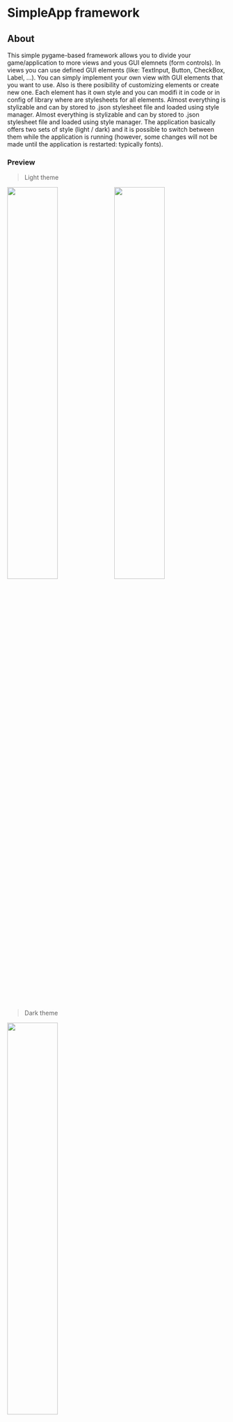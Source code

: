 # SimpleApp framework
## About
This simple pygame-based framework allows you to divide your game/application to more views and yous GUI elemnets (form controls). In views you can use defined GUI elements (like: TextInput, Button, CheckBox, Label, ...). You can simply implement your own view with GUI elements that you want to use. Also is there posibility of customizing elements or create new one. Each element has it own style and you can modifi it in code or in config of library where are stylesheets for all elements. Almost everything is stylizable and can by stored to .json stylesheet file and loaded using style manager.
Almost everything is stylizable and can by stored to .json stylesheet file and loaded using style manager. The application basically offers two sets of style (light / dark) and it is possible to switch between them while the application is running (however, some changes will not be made until the application is restarted: typically fonts).

### Preview
> Light theme
<div>
  <img src="./doc/img1.png" width="48%">
  <img src="./doc/img2.png" width="48%">
</div>

> Dark theme
<img src="./doc/img3.png" width="48%">

## How to use
Implement your own view
```python
class View2(View):
    def __init__(self):
        # base contructor (set name and ID of view)
        super().__init__("View 2", VIEW2_ID)

    @overrides(View)
    def createEvt(self):
        # layout manager
        al = AbsoluteLayout(self)

        # button
        btn = Button(self, None, "Go to view 1")
        # assigns button to layout manager and set properties
        # [x_position, y_position, width, height]
        al.addElement(btn, ['25%', '85%', '50%', '40'])
        # on button click navigate to view with ID {VIEW1_ID}
        btn.setClickEvt(lambda btn: self.app.showViewWithID(VIEW1_ID))

        # add button to view element list
        self.addGUIElements([btn])

    @overrides(View)
    def closeEvt(self):
        pass

    @overrides(View)
    def openEvt(self):
        pass

    @overrides(View)
    def hideEvt(self):
        pass
        
    @overrides(View)
    def reloadStyleEvt(self):
        pass
```
In entry point of program create instance of Application, add your view, show some view and run app
```python
view1 = View1()
view2 = View2()
app = Application([view1, view2], 30, 1, True)
app.init(640, 400, "Application", "")
app.showView(view1)
app.run()
```
&nbsp;
&nbsp;

## Application
The main component of the framework. Provides switched view work with them (rendering, events, updates, ...). Here I set the styles, icon, application name, window size, ...

---
```python
def __init__(self, views, fps=60, ups=60, dark=False)
```
  * Create instance of Application
  * __Parameters__
    * __views__: List with views (list element type: ```SimpleApp.application.View```)
    * __fps__: Rendering - Frame per second (type: ```int```)
    * __ups__: Updating - Updates per second (for example physics) (type: ```int```)
    * __dark__: If is "True" than load dark theme stylesheet (type: ```boolean```)
---

```python
def setFillColor(self, color)
```
  * Set default fill color for views of application
  * __Parameters__
    * __color__: Fill color (type: ```tuple```)

---
```python
def addView(self, view)
```
  * Add new view to application
  * __Parameters__
    * __view__: New view (type: ```SimpleApp.application.View```)

---
```python
def getStyleManager(self)
```
  * Get application style manager (type: ```SimpleApp.stylemanager.StyleManager ```)

---
```python
def reloadStyleSheet(self, styles_path)
```
  * Reload stylesheet
  * __Parameters__
    * __styles_path__: Path where is file with styles for all GUI elements  

---
```python
def reloadElementStyles(self)
```
  * Reload style of all elements (from all views of application)

---
```python
def removeView(self, view)
```
  * Remove view from application
  * __Parameters__
    * __view__: View to be removed (type: ```SimpleApp.application.View```)

---
```python
def getScreen(self)
```
  * Get screen of application (type: ```pygame.Surface```)

---
```python
def init(self, width, height, name, icon)
```
  * Init application
  * __Parameters__
    * __width__: Width of application window (type: ```int```)
    * __height__: Height of application window (type: ```int```)
    * __name__: Name of application (window title) (type: ```int```)
    * __icon__: Icon of application (type: ```int```)

---
```python
def run(self)
```
  * Run application loop (Returns False in case of fail) (type: ```boolean```)

---
```python
def close(self)
```
  * Close application

---
```python
def showView(self, view)
```
  * Close application
  * __Parameters__
    * __view__: View to be displayed in application
  * Return True in success (type: ```boolean```)

---
```python
def showViewWithName(self, name)
```
  * Show view with specific name
  * __Parameters__
    * __name__: Name of view (type: ```string```)

---
```python
def showViewWithID(self, id)
```
  * Show view with specif ID
  * __Parameters__
    * __id__: ID of view (type: ```int```)

&nbsp;
&nbsp;
## View
View represents the content/page of the application window that the user sees and with which he can interact.
```python
def __init__(self, name, id)
```
  * Create instance of Application
  * __Parameters__
    * __name__: Name of view (the name will be visible in the window title) (list element type: ```string```)
    * __id__: ID of view (can be used for navigation) (type: ```int```)

---
```python
def setID(self, id)
```
  * Set view ID
  * __Parameters__
    * __id__: New ID for view (type: ```int```)

---
```python
def addGUIElements(self, elements)
```
  * Add GUI elements to this view
  * __Parameters__
    * __elements__: List with GUI elements (list element type: ```SimpleApp.guielement.GUIElement```)

---
```python
def removeGUIElement(self, element)
```
  * Remove GUI element from view
  * __Parameters__
    * __element__: GUI element to be removed (type: ```SimpleApp.guielement.GUIElement```)

---
```python
@final 
def getApp(self)
```
  * Get reference on app (type: ```SimpleApp.application.Application```)

---
```python
def registerLayoutManager(self, layoutManager)
```
  * Register new layout manager
  * __Parameters__
    * __layoutManager__: New layout manager (type: ```SimpleApp.application.Layout```)

---
```python
def unregisterLayoutManager(self, layoutManager)
```
  * Unregister layout manager
  * __Parameters__
    * __layoutManager__: Layout manager (type: ```SimpleApp.application.Layout```)

---
```python
@final 
def getGUIElement(self)
```
  * Get list of GUIElements (list element type: ```SimpleApp.guielement.GUIElement```)

---
```python
def setDefaultCursor(self, cursor=pygame.SYSTEM_CURSOR_ARROW)
```
  * Set default cursor for view
  * __Parameters__
    * __cursor__: Default cursor (type: ```pygame.cursor constant```)

---
```python
def setFillColor(self, color)
```
  * Set view fill color
  * __Parameters__
    * __color__: View fill color (type: ```tuple```)

---
```python
@final 
def getFillColor(self)
```
  * Get view fill color (type: ```tuple```)

---
```python
def setVisibility(self, visible)
```
  * Set visibility of view
  * __Parameters__
    * __visible__: True=view is visible (type: ```boolean```)

---
```python
def setApplication(self, app)
```
  * Assigns application to this view
  * __Parameters__
    * __app__: Application (type: ```SimpleApp.application.Application```)

---
```python
@final 
def reloadElementStyle(self, list=None)
```
  * Reload style of all GUI elements from list (do not set "list" if you want all view elements)
  * __Parameters__
    * __list__: List with GUI elements (list element type: ```SimpleApp.guielement.GUIElement```)

---
```python
@abc.abstractmethod 
def createEvt(self)
```
  * Create event - when the application starting

---
```python
@abc.abstractmethod 
def closeEvt(self)
```
  * Close event - when the application closing

---
```python
@abc.abstractmethod 
def openEvt(self)
```
  * Open event - when the application show this view

---
```python
@abc.abstractmethod 
def hideEvt(self)
```
  * Hide event - when the application hide this view

---
```python
@abc.abstractmethod 
def reloadStyleEvt(self)
```
  * Reload style event - when the application reloading styles of view

---
```python
@abc.abstractmethod 
def findElement(self, list, procces_function=None)
```
  * Find element in "list of GUI elements" for which procces function return True
  * __Parameters__
    * __list__: List with GUI elements (list element type: ```SimpleApp.guielement.GUIElement```)
    * __procces_function__: True/False function, return first element for which return True

---
```python
@abc.abstractmethod 
def findElement(self, list, procces_function=None)
```
  * Find element in "list of GUI elements" for which procces function return True
  * __Parameters__
    * __list__: List with GUI elements (list element type: ```SimpleApp.guielement.GUIElement```)
    * __procces_function__: True/False function, return first element for which return True

&nbsp;
&nbsp;
## Style Manager
Provides style for each GUI element. Loading and preserves all application styles.

---
```python
def __init__(self, styles_path)
```
  * Create style manager
  * __Parameters__
    * __styles_path__: Path where is file with styles for all guil elements (type: ```string```)

---
```python
def init(self)
```
  * Init style manager

---
```python
def loadStyleSheet(self, styles_path)
```
  * Load stylesheet from file
  * __Parameters__
    * __styles_path__: Path where is file with styles for all guil elements (type: ```string```)

---
```python
def getStyleWithName(self, name)
```
  * Get style with specific name from stylsheet
  * __Parameters__
    * __name__: Name of style (type: ```string```)

---
```python
def getStyleWithName(self, name)
```
  * Get style with specific name from stylsheet
  * __Parameters__
    * __name__: Name of style (type: ```string```)

---
```python
def processStyle(self, name)
```
  * Some string values are replaced by an object if necessary
  * __Parameters__
    * __style__: Some style (type: ```dict```)


&nbsp;
&nbsp;
## GUI elements
### Base class
Base class for GUI elements

---
```python
def __init__(self, view, x, y, width, height, style, selected_cursor=pygame.SYSTEM_CURSOR_HAND)
```
  * Create GUIElement
  * __Parameters__
    * __x__: X position of Element (type: ```int```)
    * __y__: Y position of Element (type: ```int```)
    * __width__: Width position of Element (type: ```int```)
    * __height__: Height position of Element (type: ```int```)
    * __style__: Style of Element (type: ```dict```)
    * __selected_cursor__: The type of cursor that appears when this element is selected

---
```python
def setVisibility(self, visible)
```
  * Set visibility of element
  * __Parameters__
    * __visible__: True/False (type: ```boolean```)

---
```python
def isVisible(self)
```
  * Check if element is visible (type: ```boolean```)

---
```python
def setSelectCursor(self, cursor)
```
  * Set cursor type when this element is selected
  * __Parameters__
    * __cursor__: Type of cursor that appears when this element is selected (type: ```pygame cursor constant```)

---
```python
@final
def getSelectCursor(self)
```
  * Return cursor type when this element is selected (type: ```pygame cursor constant```)

---
```python
@final
def getView(self)
```
  * Get view to which the element belongs

---
```python
@final
def getX(self)
```
  * Get x position of this element (type: ```int```)

---
```python
@final
def getY(self)
```
  * Get y position of this element (type: ```int```)

---
```python
@final
def getWidth(self)
```
  * Get width of this element (type: ```int```)

---
```python
@final
def getHeight(self)
```
  * Get height of this element (type: ```int```)

---
```python
@final
def getStyle(self)
```
  * Get style of this element (type: ```dict```)

---
```python
def setX(self, x)
```
  * Set x position of this element
  * __Parameters__
    * __x__: New X position

---
```python
def setY(self, y)
```
  * Set y position of this element
  * __Parameters__
    * __y__: New Y position

---
```python
def setWidth(self, width)
```
  * Set width of this element
  * __Parameters__
    * __width__: New width of element

---
```python
def setHeight(self, height)
```
  * Set height of this element
  * __Parameters__
    * __height__: New height of element

---
```python
def setStyle(self, style)
```
  * Set style of this element
  * __Parameters__
    * __style__: New style of element

---
```python
def updateViewRect(self)
```
  * Update view rect of this element

---
```python
@final
def getViewRect(self)
```
  * Get view rect of this element (type: ```pygame.Rect```)

---
```python
@final
def select(self)
```
  * Select this element

---
```python
@final
def unSelect(self)
```
  * Unselect this element

---
```python
@final
def isSelected(self)
```
  * Check if element is selected (type: ```boolean```)

---
```python
@abc.abstractmethod
def draw(self, view, screen)
```
  * Draw element on screen
  * __Parameters__
    * __view__: View which is rendering this element
    * __scree__: Screen where element is rendered 

---
```python
@abc.abstractmethod
def processEvent(self, view, event)
```
  * Process event from view
  * __Parameters__
    * __view__: View which is sending event
    * __event__: Pygame event

---
```python
@abc.abstractmethod
def update(self, view)
```
  * Update element
  * __Parameters__
    * __view__: View which is updating this element


### Label
### Image
### Button
### Canvas
### Checkbox
### Radiobutton
### Slider
### Togglebutton
### Textinput
### Graph
### Vertical scrollbar
### Table
### Panel

### Tab Panel
## Layout managers
### Absolute Layout
### Relative Layout
